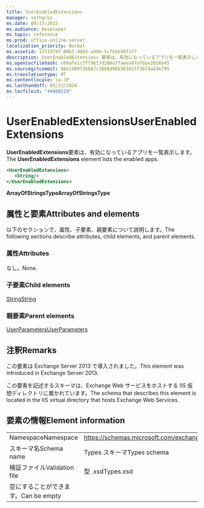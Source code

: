 ```yaml
---
title: UserEnabledExtensions
manager: sethgros
ms.date: 09/17/2015
ms.audience: Developer
ms.topic: reference
ms.prod: office-online-server
localization_priority: Normal
ms.assetid: 13719747-08b7-4083-a400-5cfb5e99f177
description: UserEnabledExtensions 要素は、有効になっているアプリを一覧表示します。
ms.openlocfilehash: c09afe1c7ff9617d200a7faeea87efbbe2656b45
ms.sourcegitcommit: 88ec988f2bb67c1866d06b361615f3674a24e795
ms.translationtype: MT
ms.contentlocale: ja-JP
ms.lasthandoff: 05/31/2020
ms.locfileid: "44460219"
---
```

# <a name="userenabledextensions"></a><span data-ttu-id="723c4-103">UserEnabledExtensions</span><span class="sxs-lookup"><span data-stu-id="723c4-103">UserEnabledExtensions</span></span>

<span data-ttu-id="723c4-104">**UserEnabledExtensions**要素は、有効になっているアプリを一覧表示します。</span><span class="sxs-lookup"><span data-stu-id="723c4-104">The **UserEnabledExtensions** element lists the enabled apps.</span></span> 
  
```XML
<UserEnabledExtensions>
   <String/>
</UserEnabledExtensions>
```

 <span data-ttu-id="723c4-105">**ArrayOfStringsType**</span><span class="sxs-lookup"><span data-stu-id="723c4-105">**ArrayOfStringsType**</span></span>
## <a name="attributes-and-elements"></a><span data-ttu-id="723c4-106">属性と要素</span><span class="sxs-lookup"><span data-stu-id="723c4-106">Attributes and elements</span></span>

<span data-ttu-id="723c4-107">以下のセクションで、属性、子要素、親要素について説明します。</span><span class="sxs-lookup"><span data-stu-id="723c4-107">The following sections describe attributes, child elements, and parent elements.</span></span>
  
### <a name="attributes"></a><span data-ttu-id="723c4-108">属性</span><span class="sxs-lookup"><span data-stu-id="723c4-108">Attributes</span></span>

<span data-ttu-id="723c4-109">なし。</span><span class="sxs-lookup"><span data-stu-id="723c4-109">None.</span></span>
  
### <a name="child-elements"></a><span data-ttu-id="723c4-110">子要素</span><span class="sxs-lookup"><span data-stu-id="723c4-110">Child elements</span></span>

[<span data-ttu-id="723c4-111">String</span><span class="sxs-lookup"><span data-stu-id="723c4-111">String</span></span>](string.md)
  
### <a name="parent-elements"></a><span data-ttu-id="723c4-112">親要素</span><span class="sxs-lookup"><span data-stu-id="723c4-112">Parent elements</span></span>

[<span data-ttu-id="723c4-113">UserParameters</span><span class="sxs-lookup"><span data-stu-id="723c4-113">UserParameters</span></span>](userparameters.md)
  
## <a name="remarks"></a><span data-ttu-id="723c4-114">注釈</span><span class="sxs-lookup"><span data-stu-id="723c4-114">Remarks</span></span>

<span data-ttu-id="723c4-115">この要素は Exchange Server 2013 で導入されました。</span><span class="sxs-lookup"><span data-stu-id="723c4-115">This element was introduced in Exchange Server 2013.</span></span>
  
<span data-ttu-id="723c4-116">この要素を記述するスキーマは、Exchange Web サービスをホストする IIS 仮想ディレクトリに置かれています。</span><span class="sxs-lookup"><span data-stu-id="723c4-116">The schema that describes this element is located in the IIS virtual directory that hosts Exchange Web Services.</span></span>
  
## <a name="element-information"></a><span data-ttu-id="723c4-117">要素の情報</span><span class="sxs-lookup"><span data-stu-id="723c4-117">Element information</span></span>

|||
|:-----|:-----|
|<span data-ttu-id="723c4-118">Namespace</span><span class="sxs-lookup"><span data-stu-id="723c4-118">Namespace</span></span>  <br/> |https://schemas.microsoft.com/exchange/services/2006/types  <br/> |
|<span data-ttu-id="723c4-119">スキーマ名</span><span class="sxs-lookup"><span data-stu-id="723c4-119">Schema name</span></span>  <br/> |<span data-ttu-id="723c4-120">Types スキーマ</span><span class="sxs-lookup"><span data-stu-id="723c4-120">Types schema</span></span>  <br/> |
|<span data-ttu-id="723c4-121">検証ファイル</span><span class="sxs-lookup"><span data-stu-id="723c4-121">Validation file</span></span>  <br/> |<span data-ttu-id="723c4-122">型 .xsd</span><span class="sxs-lookup"><span data-stu-id="723c4-122">Types.xsd</span></span>  <br/> |
|<span data-ttu-id="723c4-123">空にすることができます。</span><span class="sxs-lookup"><span data-stu-id="723c4-123">Can be empty</span></span>  <br/> ||
   

